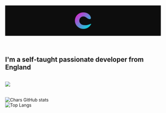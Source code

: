 <p align="center"><a href="https://c-h-a-r.github.io"><img width="100%" height="60%" alt="Hello, I'm Char. I do open source!" src="./assets/gh-banner.jpg" /></a></p>

<br />

 <p align="center">
<h2>I'm a self-taught passionate developer from England</h2>
<br>
<img src="https://skillicons.dev/icons?i=js,ts,nodejs,html,css,py,express,figma,git,mongodb,tauri,replit,robloxstudio,vscode">  
<br><br>

![Chars GitHub stats](https://github-readme-stats.vercel.app/api?username=c-h-a-r&show_icons=true&theme=dark)
<br>
![Top Langs](https://github-readme-stats.vercel.app/api/top-langs/?username=anuraghazra&layout=pie&theme=dark)
</p>

